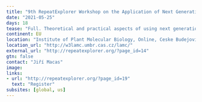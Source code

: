 ```yaml
---
title: "9th RepeatExplorer Workshop on the Application of Next Generation Sequencing to Repetitive DNA Analysis"
date: "2021-05-25"
days: 18
tease: "Full. Theoretical and practical aspects of using next generation sequencing (NGS) data for analyzing repeat composition of plant genomes."
continent: EU
location: "Institute of Plant Molecular Biology, Online, Ceske Budejovice, Czech Republic"
location_url: "http://w3lamc.umbr.cas.cz/lamc/"
external_url: "http://repeatexplorer.org/?page_id=14"
gtn: false
contact: "Jiří Macas"
image:
links:
- url: "http://repeatexplorer.org/?page_id=19"
  text: "Register"
subsites: [global, us]
---
```

